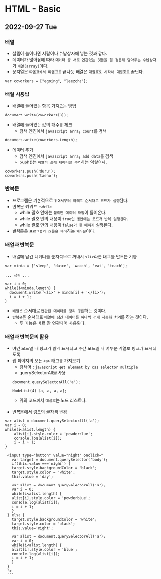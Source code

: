 # HTML - Basic
## 2022-09-27 Tue

### 배열

* 살림이 늘어나면 서랍이나 수납상자에 넣는 것과 같다.
* 데이터가 많아짐에 따라 `데이터 중 서로 연관있는 것들을 잘 정돈해 담아두는 수납상자`가 `배열(array)`이다.
* 문자열은 `따옴표에서 따옴표로` 끝나듯 배열은 `대괄호로 시작해 대괄호로` 끝난다.
```
var coworkers = ["egoing", "leezche"];
```

### 배열 사용법

* 배열에 들어있는 항목 가져오는 방법
```
document.write(coworkers[0]);
```

* 배열에 들어있는 값의 개수를 체크
  - 검색 엔진에서 `javascript array count`를 검색
```
document.write(coworkers.length);
```

* 데이터 추가
  - 검색 엔진에서 `javascript array add data`를 검색
  - push()는 `배열의 끝에 데이터를 추가`하는 역할이다.
```
coworkers.push('duru');
coworkers.push('taeho');
```

### 반복문

* 프로그램은 기본적으로 `위에서부터 아래로 순서대로 코드가 실행`된다.
* 반복문 키워드 : `while`
  - while 괄호 안에는 `불리언 데이터 타입`이 들어온다.
  - while 괄호 안의 내용이 `true인 동안에는 코드가 반복 실행된다.`
  - while 괄호 안의 내용이 `false가 될 때까지` 실행된다.
* 반복문은 `프로그램의 흐름을 제어`하는 `제어문`이다.

### 배열과 반복문

* 배열에 담긴 데이터를 순차적으로 꺼내서 `<li>`라는 태그를 만드는 기능
```
var minda = ['sleep', 'dance', 'watch', 'eat', 'teach'];

... 생략 ...

var i = 0;
while(i<minda.length) {
  document.write('<li>' + minda[i] + '</li>');
  i = i + 1;
}
```
* `배열`은 순서대로 `연관된 데이터를 정리 정돈`하는 것이다.
* `반복문`은 순서대로 `배열에 담긴 데이터를 하나씩 꺼내 자동화 처리`를 하는 것이다.
  - 두 기능은 서로 잘 연관되어 사용된다.


### 배열과 반복문의 활용

* 야간 모드일 때 링크가 밝게 표시되고 주간 모드일 때 어두운 계열로 링크가 표시되도록
* 웹 페이지의 모든 `<a>` 태그를 가져오기
  - 검색어 : `javascript get element by css selector multiple`
  - querySelectorAll을 사용
  ```
  document.querySelectorAll('a');
  ```
  ```
  NodeList(4) [a, a, a, a];
  ```
  * 위의 코드에서 `대괄호`는 노드 리스트다.
<br><br>
* 반복문에서 링크의 글자색 변경

```
var alist = document.querySelectorAll('a');
var i = 0;
while(i<alist.length) {
    alist[i].style.color = 'powderblue';
    console.log(alist[i]);
    i = i + 1;
}
```
   ```
    <input type="button" value="night" onclick="
      var target = document.querySelector('body');
      if(this.value ==='night') {
      target.style.backgroundColor = 'black';
      target.style.color = 'white';
      this.value = 'day';

      var alist = document.querySelectorAll('a');
      var i = 0;
      while(i<alist.length) {
      alist[i].style.color = 'powderblue';
      console.log(alist[i]);
      i = i + 1;
      }
    } else {
      target.style.backgroundColor = 'white';
      target.style.color = 'black';
      this.value='night';

      var alist = document.querySelectorAll('a');
      var i = 0;
      while(i<alist.length) {
      alist[i].style.color = 'blue';
      console.log(alist[i]);
      i = i + 1;
      }
    }
    ">
    ```